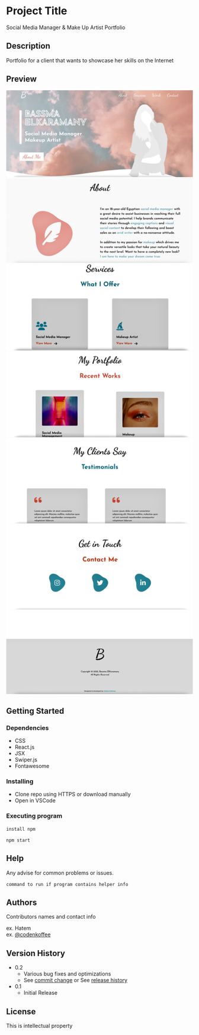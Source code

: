 # Project Title

Social Media Manager & Make Up Artist Portfolio

## Description

Portfolio for a client that wants to showcase her skills on the Internet

## Preview
![img_one](./readme_assets/D6806EB8-8F31-4500-849F-7F2722D6A652_1_201_a.jpeg)
![img_two](./readme_assets/78D769AE-E4A3-47AC-9056-5A98BD6E82A9_1_201_a.jpeg)
![img_three](./readme_assets/B0CA571D-35BC-4AFD-82E7-CDFC351D4601_1_201_a.jpeg)
![img_four](./readme_assets/C137BC1B-37FC-466B-A375-7E36AB68854D_1_201_a.jpeg)
![img_five](./readme_assets/3D0D7785-624E-4642-8F5D-035326F62E8C_1_201_a.jpeg)
![img_six](./readme_assets/C4A1205F-E629-4345-91A2-84C82AD4CD81_1_201_a.jpeg)
![img_seven](./readme_assets/8D264D0E-7528-42F6-BA8F-08E4F54EACE8_1_201_a.jpeg)
## Getting Started

### Dependencies

* CSS
* React.js
* JSX
* Swiper.js
* Fontawesome

### Installing

* Clone repo using HTTPS or download manually
* Open in VSCode

### Executing program

```
install npm
```
```
npm start
```

## Help

Any advise for common problems or issues.
```
command to run if program contains helper info
```

## Authors

Contributors names and contact info

ex. Hatem   
ex. [@codenkoffee](https://www.instagram.com/codenkoffee/)

## Version History

* 0.2
    * Various bug fixes and optimizations
    * See [commit change]() or See [release history]()
* 0.1
    * Initial Release

## License

This is intellectual property